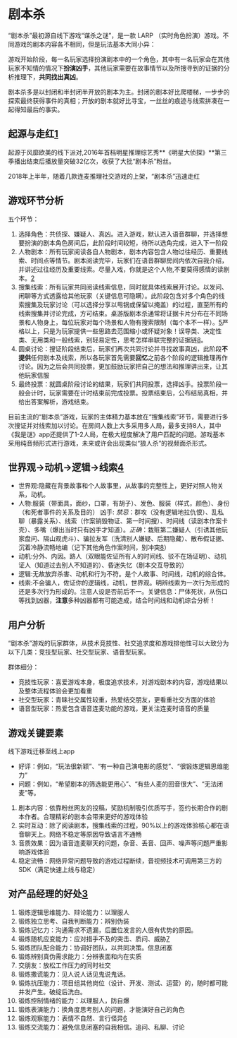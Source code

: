 # 剧本杀

“剧本杀”最初源自线下游戏“谋杀之谜”，是一款 LARP （实时角色扮演）游戏。不同游戏的剧本内容各不相同，但是玩法基本大同小异：

游戏开始阶段，每一名玩家选择扮演剧本中的一个角色，其中有一名玩家会在其他玩家不知情的情况下**扮演凶手**，其他玩家需要在故事情节以及所搜寻到的证据的分析推理下，**共同找出真凶**。

剧本杀多是以封闭和半封闭半开放的剧本为主。封闭的剧本好比爬楼梯，一步步的探索最终获得事件的真相；开放的剧本就好比寻宝，一丝丝的痕迹与线索拼凑在一起得知最后的事实。

## 起源与走红[1]

起源于风靡欧美的线下派对,2016年首档明星推理综艺秀**《明星大侦探》**第三季播出结束后播放量突破32亿次，收获了大批“剧本杀”粉丝。

2018年上半年，随着几款连麦推理社交游戏的上架，“剧本杀”迅速走红

## 游戏环节分析


五个环节：

1. 选择角色：共侦探、嫌疑人、真凶。进入游戏，默认进入语音群聊，并选择想要扮演的剧本角色房间后，此阶段时间较短，待所以选角完成，进入下一阶段
2. 人物剧本：所有玩家阅读各自人物剧本，剧本内容包含人物过往经历、重要线索、时间点等情节。剧本阅读完毕，玩家们在语音群聊房间内依次自我介绍，并讲述过往经历及重要线索。尽量入戏，你就是这个人物,不要莫得感情的读剧本。[2]
3. 搜集线索：所有玩家共同阅读线索信息，同时就具体线索展开讨论。以发问、闲聊等方式透露给其他玩家（关键信息可隐瞒）。此阶段包含对多个角色的线索搜集及玩家讨论（可以选择分享以甩锅或保留以掩盖）的过程，直至所有的线索搜集并讨论完成，方可结束。桌游版剧本杀通常将证据卡片分布在不同场景和人物身上，每位玩家对每个场景和人物有搜索限制（每个本不一样）。[5]严格以上，只是为玩家提供一些思路去范围缩小或怀疑对象！误导类、决定性类、无用类和一般线索，别轻易定性，思考怎样串联完整的证据链[8]。
4. 圆桌讨论：搜证阶段结束后，玩家们再次共同讨论并寻找故事真凶，此阶段**不提供**任何剧本及线索，所以各玩家首先需要**回忆**之前各个阶段的逻辑推理再作讨论。因为之后会共同投票，更加鼓励玩家把自己的想法和推理讲出来，让其他玩家信服
5. 最终投票：就圆桌阶段讨论的结果，玩家们共同投票，选择凶手。投票阶段一般会计时，玩家需要在计时结束前完成投票。投票结束后，公布结局真相，并给出答案解析，游戏结束。

目前主流的“剧本杀”游戏，玩家的主体精力基本放在“搜集线索”环节，需要进行多次搜证并对线索加以讨论。在房间人数上大多采用多人局，最多支持8人，其中《我是谜》app还提供了1-2人局，在极大程度解决了用户匹配的问题。游戏基本采用纯音频形式进行游戏，未来或许会出现类似“狼人杀”的视频面杀形式。

## 世界观→动机→逻辑→线索[4]

- 世界观:隐藏在背景故事和个人故事里，从故事的完整性上，更好对照人物关系，动机。
- 人物:服装（带面具，面纱，口罩，有胡子）、发色、服装（样式，颜色）、身份（和死者事件的关系及目的）
凶手:  *禁忌*：群攻（没有逻辑地拉仇恨）、乱私聊（暴露关系）、线索（作案销毁物证、第一时间搜）、时间线（读剧本作案卡壳）、多嘴（爆出当时只有凶手才知道）。*正确*：栽赃第二嫌疑人（引诱其他玩家盘问、隔山观虎斗）、骗拉友军（洗清别人嫌疑、后期隐藏）、散布假证据、沉着冷静流畅地编（记下其他角色作案时间，别冲突[8]）
- 动机:分外、内因。路人（双眼能佐证所有人的时间线、驳不在场证明）、动机证人（知道过去别人不知道的）、昏迷失忆（剧本交互导致的）
- 逻辑:无故放弃杀害、动机和行为不符。是个人故事、时间线，动机的综合体。
- 线索:不会骗人，佐证你的逻辑线，动机，世界观。明辨线索为一次行为形成的还是多次行为形成的。注意人设是否前后不一。关键信息：尸体死状，从伤口等找到凶器，**注意**多种凶器都有可能造成，结合时间线和动机综合分析！

## 用户分析

“剧本杀”游戏的玩家群体，从技术竞技性、社交追求度和游戏排他性可以大致分为以下几类：竞技型玩家、社交型玩家、语音型玩家。

群体细分：

- 竞技性玩家：喜爱游戏本身，极度追求技术，对游戏剧本的内容，游戏结果以及整体流程体验会更加看重
- 社交型玩家：青睐社交属性较重，热爱结交朋友，更看重社交方面的体验
- 语音型玩家：热爱包含语音连麦功能的游戏，更关注连麦时语音的质量

## 游戏关键要素

线下游戏迁移至线上app

- 好评：例如，“玩法很新颖”、“有一种自己演电影的感觉”、“很锻炼逻辑思维能力”
- 问题：例如，“希望剧本的筛选能更用心”、“有些人麦的回音很大”、“无法闭麦”等。

1. 剧本内容：依靠粉丝网友的投稿，奖励机制吸引优质写手，签约长期合作的剧本作者。合理精彩的剧本会带来更好的游戏体验
2. 实时互动：除了阅读剧本，搜集线索的过程，90%以上的游戏体验核心都在语音聊天上。网络不稳定等原因导致语言不通畅
3. 音质效果：因为语音连麦聊天的问题，杂音、丢音、回声、噪声等问题严重影响游戏体验
4. 稳定流畅：网络异常问题导致的游戏过程断续，音视频技术可调用第三方的SDK（满足快速上线与稳定）

## 对产品经理的好处[3]

1. 锻炼逻辑思维能力、辩论能力：以理服人
1. 锻炼独立思考、自我判断能力：辨别伪装
1. 锻炼记忆力：沟通需求不遗漏，后置位发言的人很有优势的原因。
1. 锻炼随机应变能力：应对措手不及的突击、质问、威胁[7]
1. 锻炼团队配合能力：协调好团队，以共同决策。信息闭塞
1. 锻炼辨别真伪需求能力：分辨表面和内在实质
1. 交朋友：放松工作压力的同时社交
1. 锻炼撒谎能力：见人说人话见鬼说鬼话。
1. 锻炼抗压能力：项目组其他岗位（设计、开发、测试、运营）的，随时都可能并发产生。破绽后洗白。
1. 锻炼控制情绪的能力：以理服人，防自爆
1. 锻炼表演能力：换角度思考别人的问题，才能演好自己的角色
1. 锻炼观察能力：表情不自然、言行怪异[6]
1. 锻炼交流能力：避免信息闭塞的自我相信。追问、私聊、讨论


[1]: http://www.woshipm.com/it/1374466.html
[2]: https://www.murdermysterypa.com/thread-3693-1-1.html
[3]: http://www.woshipm.com/pmd/3064843.html
[4]: https://www.zhihu.com/question/270386766/answer/692364483
[5]: https://www.zhihu.com/question/270386766/answer/615240050
[6]: https://www.zhihu.com/question/270386766/answer/655939057
[7]: https://www.zhihu.com/question/270386766/answer/415647339
[8]: https://zhuanlan.zhihu.com/p/66137913
